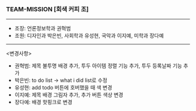 ### TEAM-MISSION [회색 커피 조]
---
- 조장: 언론정보학과 권혁범
- 조원: 디자인과 박은빈, 사회학과 유성현, 국악과 이지예, 미학과 장다예
---
<변경사항>
- 권혁범: 제목 불투명 배경 추가, 투두 아이템 정렬 기능 추가, 투두 등록날짜 기능 추가 
- 박은빈: to do list -> what i did list로 수정
- 유성현: add todo 버튼에 호버했을 때 색 변경
- 이지예: 제목 배경 그림자 추가, 추가 버튼 색상 변경
- 장다예: 배경 핫핑크로 변경
